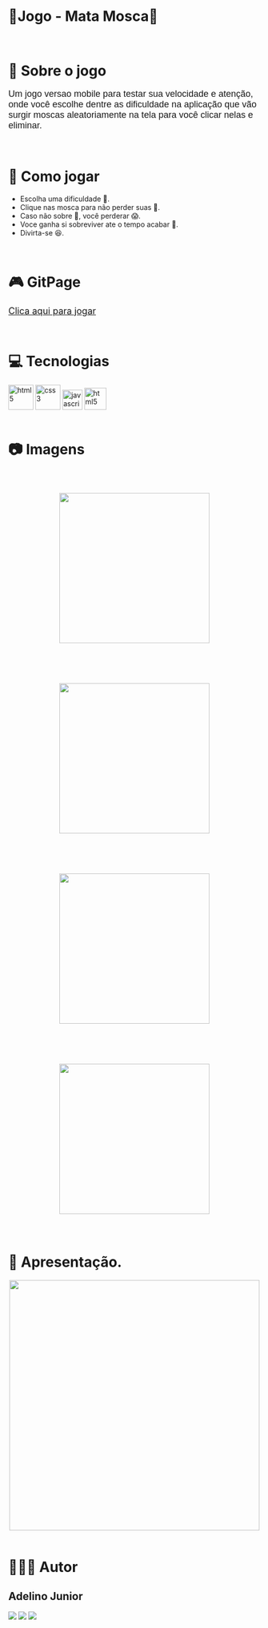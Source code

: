 # 🦟Jogo - Mata Mosca🦟

<br>

# 🦟 Sobre o jogo

<p style="font-size: 18px; font-family: 'Poppins', sans-serif">Um jogo versao mobile para testar sua velocidade e atenção, onde você escolhe dentre as dificuldade na aplicação que vão surgir moscas aleatoriamente na tela para você clicar nelas e eliminar.</p>

<br>

# 📕 Como jogar

- Escolha uma dificuldade 🤔.
- Clique nas mosca para não perder suas 💖.
- Caso não sobre 💖, você perderar 😱.
- Voce ganha si sobreviver ate o tempo acabar 🏅.
- Divirta-se 😆.

<br>

# 🎮 GitPage

<a style="font-size: 18px" href="https://adelinojnr.github.io/jogo-mata-mosca/">Clica aqui para jogar</a>

<br>

# 💻 Tecnologias

<div>
  <img src="https://raw.githubusercontent.com/devicons/devicon/master/icons/html5/html5-original-wordmark.svg" alt="html5" width="50" height="50"/>
  <img src="https://raw.githubusercontent.com/devicons/devicon/master/icons/css3/css3-original-wordmark.svg" alt="css3" width="50" height="50"/>
  <img height="40" width="40" src="https://raw.githubusercontent.com/github/explore/80688e429a7d4ef2fca1e82350fe8e3517d3494d/topics/javascript/javascript.png" alt="javascript"/>
  <img src="https://raw.githubusercontent.com/devicons/devicon/master/icons/bootstrap/bootstrap-plain-wordmark.svg" alt="html5" width="44" height="44"/>
</div>

<br>

# 📷 Imagens

<div>
  <div style="text-align: center">
    <img style="margin: 40px" width="300" src="./img/paginaMenu.png">
    <img style="margin: 40px" width="300" src="./img/paginaVitoria.png">
  </div>
  <div style="text-align: center">
    <img style="margin: 40px" width="300" src="./img/paginaJogo.png">
    <img style="margin: 40px" width="300" src="./img/paginaDerrota.png">
  </div>
</div>

# 🎥 Apresentação.
<div style="text-align: center">
  <img width="500" src="./img/apresentacao.gif" />
</div>

<br>

# 🙋🏻‍♂️ Autor

## Adelino Junior

<a href="https://www.linkedin.com/in/adelinojr/"><img src="https://img.shields.io/badge/linkedin-0077B5.svg?style=for-the-badge&logo=linkedin&logoColor=white"></a>
<a href="https://github.com/AdelinoJnr"><img src="https://img.shields.io/badge/github-161616.svg?style=for-the-badge&logo=github&logoColor=white"></a>
<a href="mailto:adelinojunior96@gmail.com"><img src="https://img.shields.io/badge/e‑mail-D14836.svg?style=for-the-badge&logo=GMail&logoColor=white"></a>